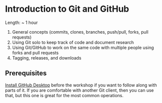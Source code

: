 # Introduction to Git and GitHub
Length: ~ 1 hour
1. General concepts (commits, clones, branches, push/pull, forks, pull requests)
2. Using Git solo to keep track of code and document research
3. Using Git/GitHub to work on the same code with multiple people using forks and pull requests
4. Tagging, releases, and downloads

## Prerequisites
[Install GitHub Desktop](https://desktop.github.com/) before the workshop if you want to follow along with parts of it. If you are comfortable with another Git
client, then you can use that, but this one is great for the most common operations.